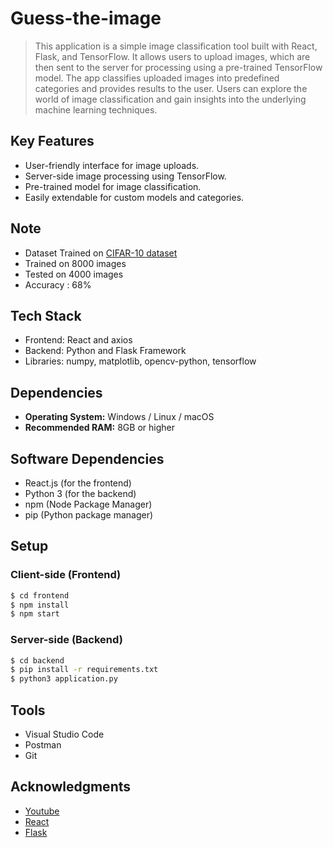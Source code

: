 # Guess-the-image

> This application is a simple image classification tool built with React, Flask, and TensorFlow. It allows users to upload images,
  which are then sent to the server for processing using a pre-trained TensorFlow model. The app classifies uploaded images into predefined
  categories and provides results to the user. Users can explore the world of image classification and gain insights into the underlying
  machine learning techniques.

## Key Features

  * User-friendly interface for image uploads.  
  * Server-side image processing using TensorFlow.
  * Pre-trained model for image classification.
  * Easily extendable for custom models and categories.

## Note

  * Dataset Trained on [CIFAR-10 dataset][dataset]
  * Trained on 8000 images
  * Tested on 4000 images
  * Accuracy : 68%
  
## Tech Stack

  * Frontend: React and axios
  * Backend: Python and Flask Framework
  * Libraries: numpy, matplotlib, opencv-python, tensorflow
    
## Dependencies

- **Operating System:** Windows / Linux / macOS
- **Recommended RAM:** 8GB or higher

## Software Dependencies

- React.js (for the frontend)
- Python 3 (for the backend)
- npm (Node Package Manager)
- pip (Python package manager)


## Setup

### Client-side (Frontend)

   ```bash
   $ cd frontend
   $ npm install
   $ npm start
  ```

### Server-side (Backend)

   ```bash
   $ cd backend
   $ pip install -r requirements.txt
   $ python3 application.py
   ``` 

## Tools

  * Visual Studio Code
  * Postman
  * Git

## Acknowledgments

  * [Youtube][youtube]
  * [React][react]
  * [Flask][flask]

[dataset]:https://www.cs.toronto.edu/~kriz/cifar.html
[youtube]:https://www.youtube.com/watch?v=t0EzVCvQjGE&t=1s
[react]:https://legacy.reactjs.org/docs/getting-started.html
[flask]:https://www.tutorialspoint.com/flask/index.htm
